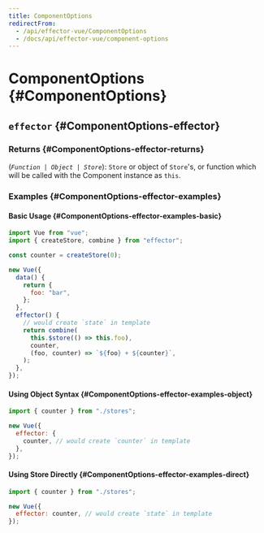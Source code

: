 ```yaml
---
title: ComponentOptions
redirectFrom:
  - /api/effector-vue/ComponentOptions
  - /docs/api/effector-vue/component-options
---
```


# ComponentOptions {#ComponentOptions}

## `effector` {#ComponentOptions-effector}

### Returns {#ComponentOptions-effector-returns}

(_`Function | Object | Store`_): `Store` or object of `Store`'s, or function which will be called with the Component instance as `this`.

### Examples {#ComponentOptions-effector-examples}

#### Basic Usage {#ComponentOptions-effector-examples-basic}

```js
import Vue from "vue";
import { createStore, combine } from "effector";

const counter = createStore(0);

new Vue({
  data() {
    return {
      foo: "bar",
    };
  },
  effector() {
    // would create `state` in template
    return combine(
      this.$store(() => this.foo),
      counter,
      (foo, counter) => `${foo} + ${counter}`,
    );
  },
});
```

#### Using Object Syntax {#ComponentOptions-effector-examples-object}

```js
import { counter } from "./stores";

new Vue({
  effector: {
    counter, // would create `counter` in template
  },
});
```

#### Using Store Directly {#ComponentOptions-effector-examples-direct}

```js
import { counter } from "./stores";

new Vue({
  effector: counter, // would create `state` in template
});
```
